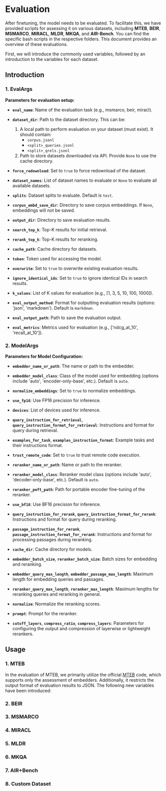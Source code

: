 # Evaluation

After finetuning, the model needs to be evaluated. To facilitate this, we have provided scripts for assessing it on various datasets, including **MTEB**, **BEIR**, **MSMARCO**, **MIRACL**, **MLDR**, **MKQA**, and **AIR-Bench**. You can find the specific bash scripts in the respective folders. This document provides an overview of these evaluations.

First, we will introduce the commonly used variables, followed by an introduction to the variables for each dataset.

## Introduction

### 1. EvalArgs

**Parameters for evaluation setup:**

- **`eval_name`**: Name of the evaluation task (e.g., msmarco, beir, miracl).
  
- **`dataset_dir`**: Path to the dataset directory. This can be:
    1. A local path to perform evaluation on your dataset (must exist). It should contain:
        - `corpus.jsonl`
        - `<split>_queries.jsonl`
        - `<split>_qrels.jsonl`
    2. Path to store datasets downloaded via API. Provide `None` to use the cache directory.
  
- **`force_redownload`**: Set to `true` to force redownload of the dataset.

- **`dataset_names`**: List of dataset names to evaluate or `None` to evaluate all available datasets.

- **`splits`**: Dataset splits to evaluate. Default is `test`.

- **`corpus_embd_save_dir`**: Directory to save corpus embeddings. If `None`, embeddings will not be saved.

- **`output_dir`**: Directory to save evaluation results.

- **`search_top_k`**: Top-K results for initial retrieval.

- **`rerank_top_k`**: Top-K results for reranking.

- **`cache_path`**: Cache directory for datasets.

- **`token`**: Token used for accessing the model.

- **`overwrite`**: Set to `true` to overwrite existing evaluation results.

- **`ignore_identical_ids`**: Set to `true` to ignore identical IDs in search results.

- **`k_values`**: List of K values for evaluation (e.g., [1, 3, 5, 10, 100, 1000]).

- **`eval_output_method`**: Format for outputting evaluation results (options: 'json', 'markdown'). Default is `markdown`.

- **`eval_output_path`**: Path to save the evaluation output.

- **`eval_metrics`**: Metrics used for evaluation (e.g., ['ndcg_at_10', 'recall_at_10']).

### 2. ModelArgs

**Parameters for Model Configuration:**

- **`embedder_name_or_path`**: The name or path to the embedder.

- **`embedder_model_class`**: Class of the model used for embedding (options include 'auto', 'encoder-only-base', etc.). Default is `auto`.

- **`normalize_embeddings`**: Set to `true` to normalize embeddings.

- **`use_fp16`**: Use FP16 precision for inference.

- **`devices`**: List of devices used for inference.

- **`query_instruction_for_retrieval`**, **`query_instruction_format_for_retrieval`**: Instructions and format for query during retrieval.

- **`examples_for_task`**, **`examples_instruction_format`**: Example tasks and their instructions format.

- **`trust_remote_code`**: Set to `true` to trust remote code execution.

- **`reranker_name_or_path`**: Name or path to the reranker.

- **`reranker_model_class`**: Reranker model class (options include 'auto', 'decoder-only-base', etc.). Default is `auto`.

- **`reranker_peft_path`**: Path for portable encoder fine-tuning of the reranker.

- **`use_bf16`**: Use BF16 precision for inference.

- **`query_instruction_for_rerank`**, **`query_instruction_format_for_rerank`**: Instructions and format for query during reranking.

- **`passage_instruction_for_rerank`**, **`passage_instruction_format_for_rerank`**: Instructions and format for processing passages during reranking.

- **`cache_dir`**: Cache directory for models.

- **`embedder_batch_size`**, **`reranker_batch_size`**: Batch sizes for embedding and reranking.

- **`embedder_query_max_length`**, **`embedder_passage_max_length`**: Maximum length for embedding queries and passages.

- **`reranker_query_max_length`**, **`reranker_max_length`**: Maximum lengths for reranking queries and reranking in general.

- **`normalize`**: Normalize the reranking scores.

- **`prompt`**: Prompt for the reranker.

- **`cutoff_layers`**, **`compress_ratio`**, **`compress_layers`**: Parameters for configuring the output and compression of layerwise or lightweight rerankers.

## Usage

### 1. MTEB

In the evaluation of MTEB, we primarily utilize the official [MTEB](https://github.com/embeddings-benchmark/mteb) code, which supports only the assessment of embedders. Additionally, it restricts the output format of evaluation results to JSON. The following new variables have been introduced:

### 2. BEIR



### 3. MSMARCO



### 4. MIRACL



### 5. MLDR



### 6. MKQA



### 7. AIR+Bench



### 8. Custom Dataset

